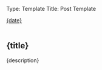 Type: Template
Title: Post Template

<style>
    .post-image-th {
    max-height: 20em;
    width: auto;
    background-image: url('{image}');
    background-size: cover;
    background-position: center;
    margin-bottom: 2em;
    border: 1px solid var(--text);
    background-repeat: no-repeat;
}
</style>

<div class="post-info">
    <i class="fa-solid fa-clock"></i> <a href="{permalink}">{date}</a>
</div>
<br>
<article>
        <div class="post-image-th">
    </div>
    <div class="post-title">
    <h1 class="large">{title}</h1>
    </div>
<p>{description}</p>
<br>
</article>
</div>
</div>
		